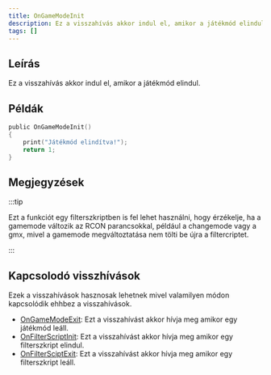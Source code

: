 ```yaml
---
title: OnGameModeInit
description: Ez a visszahívás akkor indul el, amikor a játékmód elindul.
tags: []
---
```


## Leírás

Ez a visszahívás akkor indul el, amikor a játékmód elindul.

## Példák

```c
public OnGameModeInit()
{
    print("Játékmód elindítva!");
    return 1;
}
```

## Megjegyzések

:::tip

Ezt a funkciót egy filterszkriptben is fel lehet használni, hogy érzékelje, ha a gamemode változik az RCON parancsokkal, például a changemode vagy a gmx, mivel a gamemode megváltoztatása nem tölti be újra a filtercriptet.

:::

## Kapcsolodó visszhívások

Ezek a visszahívások hasznosak lehetnek mivel valamilyen módon kapcsolódik ehhbez a visszahívások.

- [OnGameModeExit](OnGameModeExit): Ezt a visszahívást akkor hívja meg amikor egy játékmód leáll.
- [OnFilterScriptInit](OnFilterScriptInit): Ezt a visszahívást akkor hívja meg amikor egy filterszkript elindul.
- [OnFilterSciptExit](OnFilterScriptExit): Ezt a visszahívást akkor hívja meg amikor egy filterszkript leáll.
